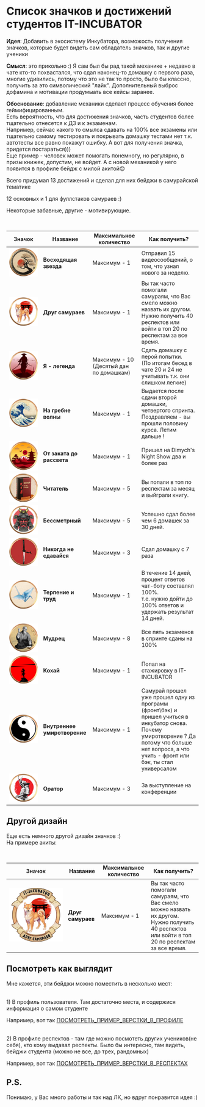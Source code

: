 # Список значков и достижений студентов IT-INCUBATOR

**Идея**: Добавить в экосистему Инкубатора, возможость получения значков, которые будет видеть сам обладатель значков,
так и другие ученики

**Смысл**: это прикольно :) Я сам был бы рад такой механике + недавно в чате кто-то похвастался, что сдал наконец-то
домашку с первого раза, многие удивились, потому что это не так то просто, было бы классно, получить за это
символический "лайк". Дополнительный выброс дофамина и мотивации продумыать все кейсы заранее.

**Обоснование**: добавление механики сделает процесс обучения более геймифицированным. <br>Есть вероятность, что для
достижения значков, часть студентов более тщательно отнесется к ДЗ и к экзаменам.
<br>Например, сейчас какого то смылса сдавать на 100% все экзамены или тщательно самому тестировать и покрывать домашку
тестами нет т.к. автотесты все равно покажут ошибку. А вот для получения значка, придется постараться)))
<br> Еще пример - человек может помогать понемногу, но регулярно, в призы книжек, допустим, не войдет.
А с новой механикой у него появится в профиле бейдж с милой акитой😊

Всего придумал 13 достижений и сделал для них бейджи в самурайской тематике

12 основных и 1 для фуллстаков самураев :)

Некоторые забавные, другие - мотивирующие.

<br>

|                          Значок                          | Название                     | Максимальное количество                 | Как получить?                                                                                                                                                                                             |
|:--------------------------------------------------------:|------------------------------|-----------------------------------------|-----------------------------------------------------------------------------------------------------------------------------------------------------------------------------------------------------------|
|    ![Значок за достижение Восходящая звезда][sakura]     | **Восходящая звезда**        | Максимум - 1                            | Отправил 15 видеосообщений, о том, что узнал нового за неделю.                                                                                                                                            |
|       ![Значок за достижение Друг самураев][akita]       | **Друг самураев**            | Максимум - 1                            | Вы так часто помогали самураям, что Вас смело можно назвать их другом. <br>Нужно получить 40 респектов или войти в топ 20 по респектам за все время.                                                      |
|      ![Значок за достижение Я - легенда][samuray_1]      | **Я - легенда**              | Максимум - 10 (Десятый дан по домашкам) | Сдать домашку с перой попытки.       <br>(По итогам бесед в чате 20 и 24 не учитывать т.к. они слишком легкие)                                                                                            |
|      ![Значок за достижение На гребне волны][wave]       | **На гребне волны**          | Максимум - 1                            | Выдается после сдачи второй домашки, четвертого спринта.  <br>Поздравляем - вы прошли половину курса. Летим дальше !                                                                                      |
|   ![Значок за достижение От заката до рассвета][fudzi]   | **От заката до рассвета**    | Максимум - 1                            | Пришел на Dimych's Night Show два и более раз                                                                                                                                                             |
|         ![Значок за достижение Читатель][busido]         | **Читатель**                 | Максимум - 5                            | Вы попали в топ по респектам за месяц и выйграли книгу.                                                                                                                                                   |
|       ![Значок за достижение Бессметрный][helmet]        | **Бессметрный**              | Максимум - 5                            | Успешно сдал более чем 6 домашек за 30 дней.                                                                                                                                                              |
|   ![Значок за достижение Никогда не сдавайся][katana]    | **Никогда не сдавайся**      | Максимум - 3                            | Сдал домашку с 7 раза                                                                                                                                                                                     |
|     ![Значок за достижение Терпение и труд][origami]     | **Терпение и труд**          | Максимум - 1                            | В течение 14 дней, процент ответов чат-боту составлял 100%. <br> т.е. нужно дойти до 100% ответов и удержать результат 14 дней.                                                                           |
|         ![Значок за достижение Мудрец][Morihei]          | **Мудрец**                   | Максимум - 8                            | Все пять экзаменов в спринте сданы на 100%                                                                                                                                                                |
|         ![Значок за достижение Кохай][samuray_2]         | **Кохай**                    | Максимум - 1                            | Попал на стажировку в IT-INCUBATOR                                                                                                                                                                        |
| ![Значок за достижение Внутреннее умиротворение][in_yan] | **Внутреннее умиротворение** | Максимум - 1                            | Самурай прошел уже прошел одну из программ (фронт\бэк) и пришел учиться в инкубатор снова. <br> Почему умиротворение ? Да потому что больше нет вопроса, а что учить - фронт или бэк, ты стал универсалом |
|        ![Значок за достижение Оратор][samuray_3]         | **Оратор**                   | Максимум - 3                            | За выступление на конференции                                                                                                                                                                             |

<!-- Значки не имеющие градаций по уровням -->

[sakura]: images/sakura.png

[akita]: images/akita.png

[samuray_1]: images/samuray_1.png

[wave]: images/wave.png

[fudzi]: images/fudzi.png

[busido]: images/busido.png

[helmet]: images/helmet.png

[katana]: images/katana.png

[origami]: images/origami.png

[Morihei]: images/Morihei.png

[samuray_2]: images/samuray_2.png

[samuray_3]: images/samuray_3.png

[in_yan]: images/in_yan.png

[akita_another]: images/akita_another.png



## Другой дизайн

Еще есть немного другой дизайн значков :) <br>
На примере акиты:

<br>

|                        Значок                        | Название          | Максимальное количество | Как получить?                                                                                                                                        |
|:----------------------------------------------------:|-------------------|-------------------------|------------------------------------------------------------------------------------------------------------------------------------------------------|
| ![Значок за достижение Друг самураев][akita_another] | **Друг самураев** | Максимум - 1            | Вы так часто помогали самураям, что Вас смело можно назвать их другом. <br>Нужно получить 40 респектов или войти в топ 20 по респектам за все время. |       


## Посмотреть как выглядит

Мне кажется, эти бейджи можно поместить в несколько мест:

<br>1) В профиль пользователя. Там достаточно места, и содержися информация о самом студенте

Например, вот так [ПОСМОТРЕТЬ_ПРИМЕР_ВЕРСТКИ_В_ПРОФИЛЕ](https://yuriy0014.github.io/profile/)

<br>2) В профиле респектов - там где можно посмотеть других учеников(не себя), кто кому выдавал респекты. Было бы интересно, там видеть, бейджи студента (можно не все, до трех, рандомных) 

Например, вот так [ПОСМОТРЕТЬ_ПРИМЕР_ВЕРСТКИ_В_РЕСПЕКТАХ](https://yuriy0014.github.io/respects/)

## P.S.

Понимаю, у Вас много работы и так над ЛК, но вдруг понравится идея :)

